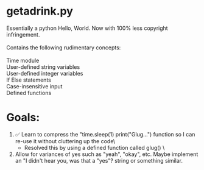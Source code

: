 # getadrink.py
Essentially a python Hello, World. Now with 100% less copyright infringement.
\
\
Contains the following rudimentary concepts:
\
\
Time module
\
User-defined string variables
\
User-defined integer variables
\
If Else statements
\
Case-insensitive input
\
Defined functions
# Goals:
1. ✅️ Learn to compress the "time.sleep(1) print("Glug...") function so I can re-use it without cluttering up the code\
   - Resolved this by using a defined function called glug()
\
2. Allow for variances of yes such as "yeah", "okay", etc. Maybe implement an "I didn't hear you, was that a "yes"? string or something similar.
